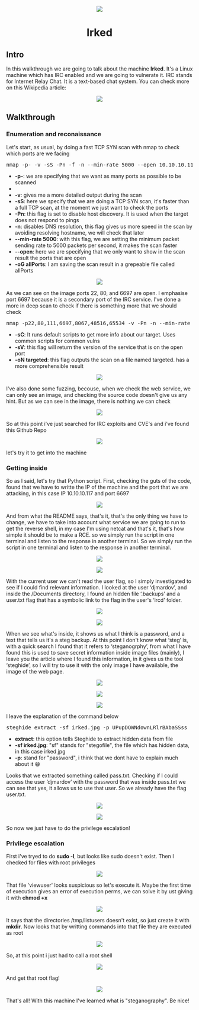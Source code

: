 <p align="center">
  <img src="https://github.com/user-attachments/assets/61f230cd-0531-4f59-8615-f6642b947a1b">
</p>
<h1 align="center">Irked</h1>

<h2>Intro</h2>

<p>In this walkthrough we are going to talk about the machine <strong>Irked</strong>. It's a Linux machine which has IRC enabled and we are going to vulnerate it. IRC stands for Internet Relay Chat. It is a text-based chat system. You can check more on this Wikipedia article:</p>

<p align="center">
  <a href="https://github.com/wiki/IRC"><img src="![image](https://github.com/user-attachments/assets/6114b1b1-e064-47fb-a2ad-6c9ef2a59c73)"></a>
</p>


<h2>Walkthrough</h2>

<h3>Enumeration and reconaissance</h3>

<p>Let's start, as usual, by doing a fast TCP SYN scan with nmap to check which ports are we facing</p>

<pre>nmap -p- -v -sS -Pn -f -n --min-rate 5000 --open 10.10.10.117 -oG allPorts</pre>

<ul>
  <li><strong>-p-</strong>: we are specifying that we want as many ports as possible to be scanned<li>
  <li><strong>-v</strong>: gives me a more detailed output during the scan</li>
  <li><strong>-sS</strong>: here we specify that we are doing a TCP SYN scan, it's faster than a full TCP scan, at the moment we just want to check the ports</li>
  <li><strong>-Pn</strong>: this flag is set to disable host discovery. It is used when the target does not respond to pings</li>
  <li><strong>-n</strong>: disables DNS resolution, this flag gives us more speed in the scan by avoiding resolving hostname, we will check that later</li>
  <li><strong>--min-rate 5000</strong>: with this flag, we are setting the minimum packet sending rate to 5000 packets per second, it makes the scan faster</li>
  <li><strong>--open</strong>: here we are specifying that we only want to show in the scan result the ports that are open</li>
  <li><strong>-oG allPorts</strong>: I am saving the scan result in a grepeable file called allPorts</li>
</ul>

<p align="center">
  <img src="https://github.com/user-attachments/assets/791a9ec5-e470-425f-ade9-e97c1f8a3b73">
</p>

<p>As we can see on the image ports 22, 80, and 6697 are open. I emphasise port 6697 because it is a secondary port of the IRC service. I've done a more in deep scan to check if there is something more that we should check</p>

<pre>nmap -p22,80,111,6697,8067,48516,65534 -v -Pn -n --min-rate 5000 --open -sCV 10.10.10.117 -oN targeted</pre>

<ul>
  <li><strong>-sC</strong>: It runs default scripts to get more info about our target. Uses common scripts for common vulns</li>
  <li><strong>-sV</strong>: this flag will return the version of the service that is on the open port</li>
  <li><strong>-oN targeted</strong>: this flag outputs the scan on a file named targeted. has a more comprehensible result</li>
</ul>

<p align="center">
  <img src="https://github.com/user-attachments/assets/e1e0d316-2fe7-4eb3-a5fb-4ccc167ed628">
</p>

<p>I've also done some fuzzing, becouse, when we check the web service, we can only see an image, and checking the source code doesn't give us any hint. But as we can see in the image, there is nothing we can check</p>

<p align="center">
  <img src="![1 2](https://github.com/user-attachments/assets/818cac89-c995-47a8-9d9c-37d69e66ed0f)">
</p>

<p>So at this point i've just searched for IRC exploits and CVE's and i've found this Github Repo</p>

<p align="center">
  <a href="https://github.com/Ranger11Danger/UnrealIRCd-3.2.8.1-Backdoor"><img src="https://gh-card.dev/repos/Ranger11Danger/UnrealIRCd-3.2.8.1-Backdoor.svg"></a>
</p>


<p>let's try it to get into the machine</p>

<h3>Getting inside</h3>

<p>So as I said, let's try that Python script. First, checking the guts of the code, found that we have to writte the IP of the machine and the port that we are attacking, in this case IP 10.10.10.117 and port 6697</p>

<p align="center">
  <img src="https://github.com/user-attachments/assets/aff86932-4ab9-44d7-93ab-58c06c00d660">
</p>

<p>And from what the README says, that's it, that's the only thing we have to change, we have to take into account what service we are going to run to get the reverse shell, in my case I'm using netcat and that's it, that's how simple it should be to make a RCE. so we simply run the script in one terminal and listen to the response in another terminal. So we simply run the script in one terminal and listen to the response in another terminal.</p>

<p align="center">
  <img src="https://github.com/user-attachments/assets/87c7556d-844c-49ed-9231-4395101c8e76">
</p>

<p align="center">
  <img src="https://github.com/user-attachments/assets/89e0dbb4-dc9d-4a52-bfec-2a7cf990ece0">
</p>

<p>With the current user we can't read the user flag, so I simply investigated to see if I could find relevant information. I looked at the user ‘djmardov’, and inside the /Documents directory, I found an hidden file ‘.backups’ and a user.txt flag that has a symbolic link to the flag in the user's ‘ircd’ folder.</p>

<p align="center">
  <img src="https://github.com/user-attachments/assets/c3e317fa-0987-4078-b203-332ed702c656">
</p>

<p align="center">
  <img src="https://github.com/user-attachments/assets/510b6c47-6906-47d9-be92-3397b24a9fe0">
</p>

<p>When we see what's inside, it shows us what I think is a password, and a text that tells us it's a steg backup. At this point I don't know what ‘steg’ is, with a quick search I found that it refers to ‘steganogrphy’, from what I have found this is used to save secret information inside image files (mainly), I leave you the article where I found this information, in it gives us the tool ‘steghide’, so I will try to use it with the only image I have available, the image of the web page.</p>

<p align="center">
  <a href="https://github.com/articles/steganography-how-to-hide-data-in-images-and-extract-them"><img src="https://github.com/user-attachments/assets/cfa02053-1bb1-44ee-b62b-11d20ecb0121"></a>
</p>

<p align="center">
  <img src="https://github.com/user-attachments/assets/cc8b0950-57d8-40ea-9e8a-557d74d32442">
</p>

<p align="center">
  <img src="https://github.com/user-attachments/assets/6885de55-e4d3-4dc7-86ca-7d7a665a6316">
</p>

<p>I leave the explanation of the command below</p>

<pre>steghide extract -sf irked.jpg -p UPupDOWNdownLRlrBAbaSSss</pre>

<ul>
  <li><strong>extract</strong>: this option tells Steghide to extract hidden data from file</li>
  <li><strong>-sf irked.jpg</strong>: "sf" stands for "stegofile", the file which has hidden data, in this case irked.jpg</li>
  <li><strong>-p</strong>: stand for "password", i think that we dont have to explain much about it 😄</li>
</ul>

<p>Looks that we extracted something called pass.txt. Checking if I could access the user ‘djmardov’ with the password that was inside pass.txt we can see that yes, it allows us to use that user. So we already have the flag user.txt.</p>

<p align="center">
  <img src="https://github.com/user-attachments/assets/36c380ba-4b62-4eeb-8eaf-97a17aab8cd3">
</p>

<p align="center">
  <img src="https://github.com/user-attachments/assets/3edea30d-1156-4e20-a020-e2179b924e37">
</p>

<p>So now we just have to do the privilege escalation!</p>

<h3>Privilege escalation</h3>

<p>First i've tryed to do <strong>sudo -l</strong>, but looks like sudo doesn't exist. Then I checked for files with root privileges</p>

<p align="center">
  <img src="https://github.com/user-attachments/assets/b778e732-1f95-4fec-826e-6d736d73fd91">
</p>

<p>That file 'viewuser' looks suspicious so let's execute it. Maybe the first time of execution gives an error of execution perms, we can solve it by ust giving it with <strong>chmod +x</strong></p>

<p align="center">
  <img src="https://github.com/user-attachments/assets/9b7eecbb-5e2d-4f43-834b-c0eef99efebb">
</p>

<p>It says that the directories /tmp/listusers doesn't exist, so just create it with <strong>mkdir</strong>. Now looks that by writting commands into that file they are executed as root</p>

<p align="center">
  <img src="https://github.com/user-attachments/assets/a5cc2521-4e9b-48e5-90df-1f8c5a02cc23">
</p>

<p>So, at this point i just had to call a root shell</p>

<p align="center">
  <img src="https://github.com/user-attachments/assets/513312f8-27cf-49b8-ac73-9ee9a3b08999">
</p>

<p>And get that root flag!</p>

<p align="center">
  <img src="https://github.com/user-attachments/assets/10736b65-bf0e-4691-819c-f4866464977e">
</p>

<p>That's all! With this machine I've learned what is "steganography". Be nice!</p>
